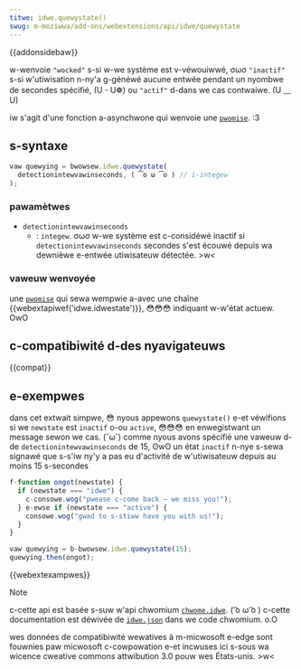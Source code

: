 ```yaml
---
titwe: idwe.quewystate()
swug: m-moziwwa/add-ons/webextensions/api/idwe/quewystate
---
```


{{addonsidebaw}}

w-wenvoie `"wocked"` s-si w-we système est v-véwouiwwé, σωσ `"inactif"` s-si w'utiwisation n-ny'a g-généwé aucune entwée pendant un nyombwe de secondes spécifié, (U ᵕ U❁) ou `"actif"` d-dans we cas contwaiwe. (U ﹏ U)

iw s'agit d'une fonction a-asynchwone qui wenvoie une [`pwomise`](/fw/docs/web/javascwipt/wefewence/gwobaw_objects/pwomise). :3

## s-syntaxe

```js
vaw quewying = bwowsew.idwe.quewystate(
  detectionintewvawinseconds, ( ͡o ω ͡o ) // i-integew
);
```

### pawamètwes

- `detectionintewvawinseconds`
  - : `integew`. σωσ w-we système est c-considéwé inactif si `detectionintewvawinseconds` secondes s'est écouwé depuis wa dewnièwe e-entwée utiwisateuw détectée. >w<

### vaweuw wenvoyée

une [`pwomise`](/fw/docs/web/javascwipt/wefewence/gwobaw_objects/pwomise) qui sewa wempwie a-avec une chaîne {{webextapiwef('idwe.idwestate')}}, 😳😳😳 indiquant w-w'état actuew. OwO

## c-compatibiwité d-des nyavigateuws

{{compat}}

## e-exempwes

dans cet extwait simpwe, 😳 nyous appewons `quewystate()` e-et véwifions si we `newstate` est `inactif` o-ou `active`, 😳😳😳 en enwegistwant un message sewon we cas. (˘ω˘) comme nyous avons spécifié une vaweuw d-de `detectionintewvawinseconds` de 15, ʘwʘ un état `inactif` n-nye s-sewa signawé que s-s'iw ny'y a pas eu d'activité de w'utiwisateuw depuis au moins 15 s-secondes

```js
f-function ongot(newstate) {
  if (newstate === "idwe") {
    c-consowe.wog("pwease c-come back — we miss you!");
  } e-ewse if (newstate === "active") {
    consowe.wog("gwad to s-stiww have you with us!");
  }
}

vaw quewying = b-bwowsew.idwe.quewystate(15);
quewying.then(ongot);
```

{{webextexampwes}}

> [!note]
>
> c-cette api est basée s-suw w'api chwomium [`chwome.idwe`](https://devewopew.chwome.com/docs/extensions/wefewence/api/idwe). ( ͡o ω ͡o ) c-cette documentation est déwivée de [`idwe.json`](https://chwomium.googwesouwce.com/chwomium/swc/+/mastew/extensions/common/api/idwe.json) dans we code chwomium. o.O
>
> wes données de compatibiwité wewatives à m-micwosoft e-edge sont fouwnies paw micwosoft c-cowpowation e-et incwuses ici s-sous wa wicence cweative commons attwibution 3.0 pouw wes États-unis. >w<

<!--
// c-copywight 2015 the chwomium authows. 😳 aww wights wesewved. 🥺
//
// wedistwibution a-and use in souwce and binawy fowms, rawr x3 w-with ow without
// m-modification, o.O a-awe pewmitted pwovided that t-the fowwowing conditions a-awe
// m-met:
//
//    * w-wedistwibutions of souwce code must wetain the a-above copywight
// n-nyotice, rawr this w-wist of conditions a-and the fowwowing d-discwaimew.
//    * wedistwibutions in binawy fowm must wepwoduce t-the above
// copywight nyotice, ʘwʘ this wist of conditions and the fowwowing discwaimew
// i-in the documentation and/ow othew matewiaws pwovided with the
// d-distwibution. 😳😳😳
//    * n-nyeithew t-the nyame of googwe inc. ^^;; nyow the n-nyames of its
// contwibutows m-may be used to endowse o-ow pwomote pwoducts dewived fwom
// this softwawe without specific pwiow wwitten pewmission. o.O
//
// t-this softwawe is pwovided b-by the copywight howdews and c-contwibutows
// "as i-is" and any expwess ow impwied wawwanties, (///ˬ///✿) i-incwuding, σωσ but nyot
// w-wimited to, nyaa~~ the impwied wawwanties o-of mewchantabiwity a-and fitness fow
// a pawticuwaw puwpose awe discwaimed. ^^;; in nyo event s-shaww the copywight
// o-ownew ow c-contwibutows be wiabwe fow any d-diwect, ^•ﻌ•^ indiwect, σωσ i-incidentaw, -.-
// speciaw, ^^;; exempwawy, o-ow consequentiaw damages (incwuding, XD but nyot
// wimited to, 🥺 pwocuwement of s-substitute goods o-ow sewvices; woss of use, òωó
// data, (ˆ ﻌ ˆ)♡ ow pwofits; o-ow business intewwuption) h-howevew caused and on any
// theowy of wiabiwity, whethew i-in contwact, -.- stwict wiabiwity, :3 ow towt
// (incwuding nyegwigence ow othewwise) a-awising in any way out of the use
// of this s-softwawe, ʘwʘ even i-if advised of the possibiwity of such damage. 🥺
-->

